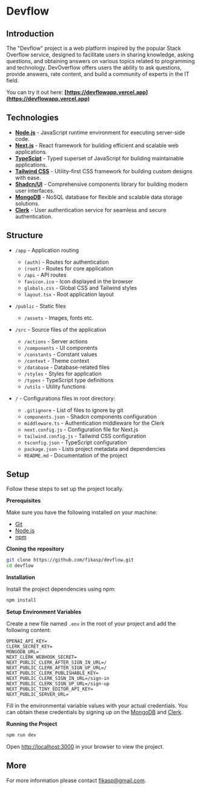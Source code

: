 # Devflow

## Introduction

The "Devflow" project is a web platform inspired by the popular Stack Overflow service, designed to facilitate users in sharing knowledge, asking questions, and obtaining answers on various topics related to programming and technology. DevOverflow offers users the ability to ask questions, provide answers, rate content, and build a community of experts in the IT field. 

You can try it out here: **[https://devflowapp.vercel.app](https://devflowapp.vercel.app)**

## Technologies

- **[Node.js](https://nodejs.org/en/docs/)** - JavaScript runtime environment for executing server-side code.
- **[Next.js](https://nextjs.org/docs)** - React framework for building efficient and scalable web applications.
- **[TypeScipt](https://www.typescriptlang.org/docs/)** - Typed superset of JavaScript for building maintainable applications.
- **[Tailwind CSS](https://tailwindcss.com/docs)** - Utility-first CSS framework for building custom designs with ease.
- **[Shadcn/UI](https://ui.shadcn.com/docs)** - Comprehensive components library for building modern user interfaces.
- **[MongoDB](https://docs.mongodb.com/)** - NoSQL database for flexible and scalable data storage solutions.
- **[Clerk](https://clerk.com/docs)** - User authentication service for seamless and secure authentication.

## Structure
- `/app` - Application routing
  - `(auth)` - Routes for authentication
  - `(root)` - Routes for core application
  - `/api` - API routes
  - `favicon.ico` - Icon displayed in the browser
  - `globals.css` - Global CSS and Tailwind styles
  - `layout.tsx` - Root application layout
- `/public` - Static files
  - `/assets` - Images, fonts etc.
- `/src` - Source files of the application
  - `/actions` - Server actions
  - `/components` - UI components
  - `/constants` - Constant values
  - `/context` - Theme context
  - `/database` - Database-related files
  - `/styles` - Styles for application
  - `/types` - TypeScript type definitions
  - `/utils` - Utility functions


- `/` - Configurations files in root directory:
  
  - `.gitignore` - List of files to ignore by git
  - `components.json` - Shadcn components configuration
  - `middleware.ts` - Authentication middleware for the Clerk
  - `next.config.js` - Configuration file for Next.js
  - `tailwind.config.js` - Tailwind CSS configuration
  - `tsconfig.json` - TypeScript configuration
  - `package.json` - Lists project metadata and dependencies
  - `README.md` - Documentation of the project

## Setup

Follow these steps to set up the project locally.

**Prerequisites**

Make sure you have the following installed on your machine:

- [Git](https://git-scm.com/)
- [Node.js](https://nodejs.org/en)
- [npm](https://www.npmjs.com/)

**Cloning the repository**

```bash
git clone https://github.com/fikasp/devflow.git
cd devflow
```

**Installation**

Install the project dependencies using npm:

```bash
npm install
```

**Setup Environment Variables**

Create a new file named `.env` in the root of your project and add the following content:

```env
OPENAI_API_KEY=
CLERK_SECRET_KEY=
MONGODB_URL=
NEXT_CLERK_WEBHOOK_SECRET=
NEXT_PUBLIC_CLERK_AFTER_SIGN_IN_URL=/
NEXT_PUBLIC_CLERK_AFTER_SIGN_UP_URL=/
NEXT_PUBLIC_CLERK_PUBLISHABLE_KEY=
NEXT_PUBLIC_CLERK_SIGN_IN_URL=/sign-in
NEXT_PUBLIC_CLERK_SIGN_UP_URL=/sign-up
NEXT_PUBLIC_TINY_EDITOR_API_KEY=
NEXT_PUBLIC_SERVER_URL=
```

Fill in the environmental variable values with your actual credentials.
You can obtain these credentials by signing up on the [MongoDB](https://www.mongodb.com/) and [Clerk](https://clerk.com/).

**Running the Project**

```bash
npm run dev
```

Open [http://localhost:3000](http://localhost:3000) in your browser to view the project.


## More
For more information please contact [fikasp@gmail.com](mailto:fikasp@gmail.com).
